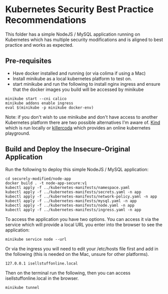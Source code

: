 # Kubernetes Security Best Practice Recommendations

This folder has a simple NodeJS / MySQL application running on Kubernetes which has multiple security modifications and is aligned to best practice and works as expected.

## Pre-requisites

- Have docker installed and running (or via colima if using a Mac)
- Install minikube as a local kubernetes platform to test on.
- start minikube and run the following to install nginx ingress and ensure that the docker images you build will be accessed by minikube

```
minikube start --cni calico
minikube addons enable ingress
eval $(minikube -p minikube docker-env)
```

Note: if you don't wish to use minikube and don't have access to another Kubernetes platform there are two possible alternatives I'm aware of.  [Kind](https://kind.sigs.k8s.io/) which is run locally or [killercoda](https://killercoda.com/playgrounds/scenario/kubernetes) which provides an online kubernetes playground.

## Build and Deploy the Insecure-Original Application

Run the following to deploy this simple NodeJS / MySQL application:

```
cd securely-modified/node-app
docker build . -t node-app-secure:v1
kubectl apply -f ../kubernetes-manifests/namespace.yaml
kubectl apply -f ../kubernetes-manifests/secrets.yaml -n app
kubectl apply -f ../kubernetes-manifests/network-policy.yaml -n app
kubectl apply -f ../kubernetes-manifests/mysql.yaml -n app
kubectl apply -f ../kubernetes-manifests/node.yaml -n app
kubectl apply -f ../kubernetes-manifests/ingress.yaml -n app
```

To access the application you have two options.  You can access it via the service which will provide a local URL you enter into the browser to see the application:

```
minikube service node --url
```

Or via the ingress you will need to edit your /etc/hosts file first and add in the following (this is needed on the Mac, unsure for other platforms).

```
127.0.0.1 isellstuffonline.local
```

Then on the terminal run the following, then you can access isellstuffonline.local in the browser.

```
minikube tunnel
```
